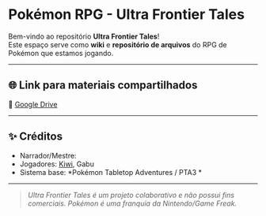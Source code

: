 # Pokémon RPG - Ultra Frontier Tales

Bem-vindo ao repositório **Ultra Frontier Tales**!  
Este espaço serve como **wiki** e **repositório de arquivos** do RPG de Pokémon que estamos jogando.

---

## 🌐 Link para materiais compartilhados
🔗 [Google Drive](https://drive.google.com/drive/folders/1qNqZxoXkvgH0_nTWq4Wx-v2Nncisalo-)

---

## ✨ Créditos
- Narrador/Mestre:  
- Jogadores: [Kiwi](https://github.com/HelloKiw1), Gabu 
- Sistema base: *Pokémon Tabletop Adventures / PTA3 *  

---

> *Ultra Frontier Tales é um projeto colaborativo e não possui fins comerciais. Pokémon é uma franquia da Nintendo/Game Freak.*
